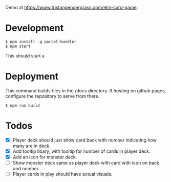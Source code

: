 Demo at https://www.tristanpendergrass.com/elm-card-game.

# Development

```
$ npm install -g parcel-bundler
$ npm start
```

This should start a

# Deployment

This command builds files in the /docs directory. If hosting on github pages, configure the repository to serve from there.

```
$ npm run build
```

# Todos

- [x] Player deck should just show card back with number indicating how many are in deck.
- [x] Add tooltip libary, with tooltip for number of cards in player deck.
- [x] Add an icon for monster deck.
- [ ] Show monster deck same as player deck with card with icon on back and number.
- [ ] Player cards in play should have actual visuals.
